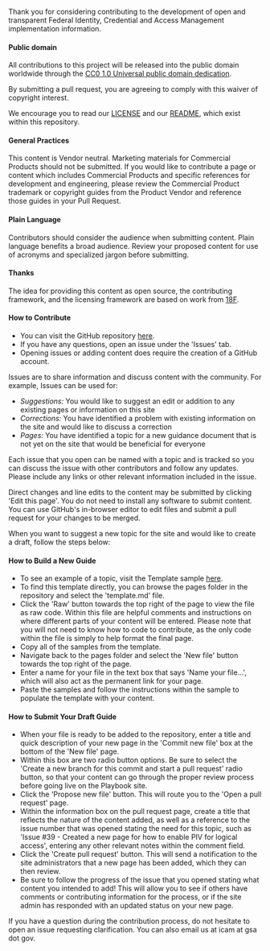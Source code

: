 Thank you for considering contributing to the development of open and transparent Federal Identity, Credential and Access Management implementation information.

#### Public domain

All contributions to this project will be released into the public domain  worldwide through the [CC0 1.0 Universal public domain dedication](https://creativecommons.org/publicdomain/zero/1.0/).

By submitting a pull request, you are agreeing to comply with this waiver of copyright interest.

We encourage you to read our [LICENSE](LICENSE.md) and our [README](README.md), which exist within this repository.

####  General Practices

This content is Vendor neutral. Marketing materials for Commercial Products should not be submitted. If you would like to contribute a page or content which includes Commercial Products and specific references for development and engineering, please review the Commercial Product trademark or copyright guides from the Product Vendor and reference those guides in your Pull Request.

#### Plain Language

Contributors should consider the audience when submitting content. Plain language benefits a broad audience. Review your proposed content for use of acronyms and specialized jargon before submitting.

####  Thanks

The idea for providing this content as open source, the contributing framework, and the licensing framework are based on work from [18F](https://18f.gsa.gov).


#### How to Contribute

*  You can visit the GitHub repository [here](https://github.com/GSA/piv-guides/).
*  If you have any questions, open an issue under the 'Issues' tab.
*  Opening issues or adding content does require the creation of a GitHub account.

Issues are to share information and discuss content with the community. For example, Issues can be used for:

*  _Suggestions:_ You would like to suggest an edit or addition to any existing pages or information on this site
*  _Corrections:_ You have identified a problem with existing information on the site and would like to discuss a correction
*  _Pages:_ You have identified a topic for a new guidance document that is not yet on the site that would be beneficial for everyone

Each issue that you open can be named with a topic and is tracked so you can discuss the issue with other contributors and follow any updates. Please include any links or other relevant information included in the issue.

Direct changes and line edits to the content may be submitted by clicking 'Edit this page'. You do not need to install any software to submit content. You can use GitHub's in-browser editor to edit files and submit a pull request for your changes to be merged.

When you want to suggest a new topic for the site and would like to create a draft, follow the steps below:

#### How to Build a New Guide

*  To see an example of a topic, visit the Template sample [here](/pages/template.md).
*  To find this template directly, you can browse the pages folder in the repository and select the 'template.md' file.
*  Click the 'Raw' button towards the top right of the page to view the file as raw code. Within this file are helpful comments and instructions on where different parts of your content will be entered. Please note that you will not need to know how to code to contribute, as the only code within the file is simply to help format the final page.
*  Copy all of the samples from the template.
*  Navigate back to the pages folder and select the 'New file' button towards the top right of the page.
*  Enter a name for your file in the text box that says 'Name your file...', which will also act as the permanent link for your page.
*  Paste the samples and follow the instructions within the sample to populate the template with your content.

#### How to Submit Your Draft Guide
*  When your file is ready to be added to the repository, enter a title and quick description of your new page in the 'Commit new file' box at the bottom of the 'New file' page.
*  Within this box are two radio button options. Be sure to select the 'Create a new branch for this commit and start a pull request' radio button, so that your content can go through the proper review process before going live on the Playbook site.
*  Click the 'Propose new file' button. This will route you to the 'Open a pull request' page.
*  Within the information box on the pull request page, create a title that reflects the nature of the content added, as well as a reference to the issue number that was opened stating the need for this topic, such as 'Issue #39 - Created a new page for how to enable PIV for logical access', entering any other relevant notes within the comment field.
*  Click the 'Create pull request' button. This will send a notification to the site administrators that a new page has been added, which they can then review.
*  Be sure to follow the progress of the issue that you opened stating what content you intended to add! This will allow you to see if others have comments or contributing information for the process, or if the site admin has responded with an updated status on your new page.

If you have a question during the contribution process, do not hesitate to open an issue requesting clarification.  You can also email us at icam at gsa dot gov.
